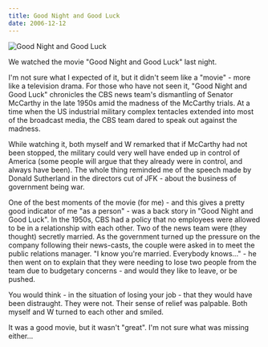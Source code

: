 ```yaml
---
title: Good Night and Good Luck
date: 2006-12-12
---
```


![Good Night and Good Luck](https://source.unsplash.com/npxXWgQ33ZQ/1600x900)

We watched the movie "Good Night and Good Luck" last night.

I'm not sure what I expected of it, but it didn't seem like a "movie" - more like a television drama. For those who have not seen it, "Good Night and Good Luck" chronicles the CBS news team's dismantling of Senator McCarthy in the late 1950s amid the madness of the McCarthy trials. At a time when the US industrial military complex tentacles extended into most of the broadcast media, the CBS team dared to speak out against the madness.

While watching it, both myself and W remarked that if McCarthy had not been stopped, the military could very well have ended up in control of America (some people will argue that they already were in control, and always have been). The whole thing reminded me of the speech made by Donald Sutherland in the directors cut of JFK - about the business of government being war.

One of the best moments of the movie (for me) - and this gives a pretty good indicator of me "as a person" - was a back story in "Good Night and Good Luck". In the 1950s, CBS had a policy that no employees were allowed to be in a relationship with each other. Two of the news team were (they thought) secretly married. As the government turned up the pressure on the company following their news-casts, the couple were asked in to meet the public relations manager. "I know you're married. Everybody knows..." - he then went on to explain that they were needing to lose two people from the team due to budgetary concerns - and would they like to leave, or be pushed.

You would think - in the situation of losing your job - that they would have been distraught. They were not. Their sense of relief was palpable. Both myself and W turned to each other and smiled.

It was a good movie, but it wasn't "great". I'm not sure what was missing either...